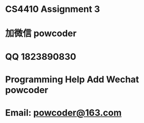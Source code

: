 # CS4410 Assignment 3
# 加微信 powcoder

# QQ 1823890830

# Programming Help Add Wechat powcoder

# Email: powcoder@163.com

